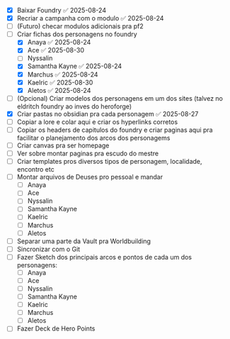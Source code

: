 - [x] Baixar Foundry ✅ 2025-08-24
- [x] Recriar a campanha com o modulo ✅ 2025-08-24
- [ ] (Futuro) checar modulos adicionais pra pf2
- [ ] Criar fichas dos personagens no foundry
	- [x] Anaya ✅ 2025-08-24
	- [x] Ace ✅ 2025-08-30
	- [ ] Nyssalin
	- [x] Samantha Kayne ✅ 2025-08-24
	- [x] Marchus ✅ 2025-08-24
	- [x] Kaelric ✅ 2025-08-30
	- [x] Aletos ✅ 2025-08-24
- [ ] (Opcional) Criar modelos dos personagens em um dos sites (talvez no eldritch foundry ao inves do heroforge)
- [x] Criar pastas no obsidian pra cada personagem ✅ 2025-08-27
- [ ] Copiar a lore e colar aqui e criar os hyperlinks corretos
- [ ] Copiar os headers de capitulos do foundry e criar paginas aqui pra facilitar o planejamento dos arcos dos personagems
- [ ] Criar canvas pra ser homepage
- [ ] Ver sobre montar paginas pra escudo do mestre
- [ ] Criar templates pros diversos tipos de personagem, localidade, encontro etc
- [ ] Montar arquivos de Deuses pro pessoal e mandar
	- [ ] Anaya
	- [ ] Ace
	- [ ] Nyssalin
	- [ ] Samantha Kayne
	- [ ] Kaelric
	- [ ] Marchus
	- [ ] Aletos
- [ ] Separar uma parte da Vault pra Worldbuilding
- [ ] Sincronizar com o Git
- [ ] Fazer Sketch dos principais arcos e pontos de cada um dos personagens:
	- [ ] Anaya
	- [ ] Ace
	- [ ] Nyssalin
	- [ ] Samantha Kayne
	- [ ] Kaelric
	- [ ] Marchus
	- [ ] Aletos
- [ ] Fazer Deck de Hero Points